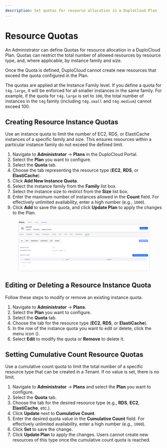 ```yaml
---
description: Set quotas for resource allocation in a DuploCloud Plan
---
```


# Resource Quotas

An Administrator can define Quotas for resource allocation in a DuploCloud Plan. Quotas can restrict the total number of allowed resources by resource type, and, where applicable, by instance family and size.

Once the Quota is defined, DuploCloud cannot create new resources that exceed the quota configured in the Plan.

The quotas are applied at the Instance Family level. If you define a quota for `t4g.large`, it will be enforced for all smaller instances in the same family. For example, if the quota for `t4g.large` is set to `100`, the total number of instances in the `t4g` family (including `t4g.small` and `t4g.medium`) cannot exceed 100.

## Creating Resource Instance Quotas

Use an instance quota to limit the number of EC2, RDS, or ElastiCache instances of a specific family and size. This ensures resources within a particular instance family do not exceed the defined limit.

1. Navigate to **Administrator** → **Plans** in the DuploCloud Portal.
2. Select the **Plan** you want to configure.
3. Select the **Quota** tab.
4. Choose the tab representing the resource type (**EC2**, **RDS**, or **ElastiCache**).
5. Click **Add New Instance Quota**.
6. Select the instance family from the **Family** list box.
7. Select the instance size to restrict from the **Size** list box.
8. Enter the maximum number of instances allowed in the **Count** field. For effectively unlimited availability, enter a high number (e.g., `1000`).
9. Click **Add** to save the quota, and click **Update Plan** to apply the changes to the Plan.

<figure><img src="../../.gitbook/assets/Screenshot (182).png" alt=""><figcaption></figcaption></figure>

## Editing or Deleting a Resource Instance Quota

Follow these steps to modify or remove an existing instance quota.

1. Navigate to **Administrator** → **Plans**.
2. Select the **Plan** you want to configure.
3. Select the **Quota** tab.
4. Choose the tab for the resource type (**EC2**, **RDS**, or **ElastiCache**).
5. In the row of the instance quota you want to edit or delete, click the menu icon (<img src="../../.gitbook/assets/menu icon (24).avif" alt="" data-size="line">).
6. Select **Edit** to modify the quota or **Remove** to delete it.

## **Setting Cumulative Count Resource Quotas**

Use a cumulative count quota to limit the total number of a specific resource type that can be created in a Tenant. If no value is set, there is no limit.

1. Navigate to **Administrator** → **Plans** and select the **Plan** you want to configure.
2. Select the **Quota** tab.
3. Choose the tab for the desired resource type (e.g., **RDS**, **EC2**, **ElastiCache**, etc.).
4. Click **Update** next to **Cumulative Count**.
5. Enter the desired quota value in the **Cumulative Count** field. For effectively unlimited availability, enter a high number (e.g., `1000`).
6. Click **Set** to save the change.
7. Click **Update Plan** to apply the changes. Users cannot create new resources of this type once the cumulative count quota is reached.
